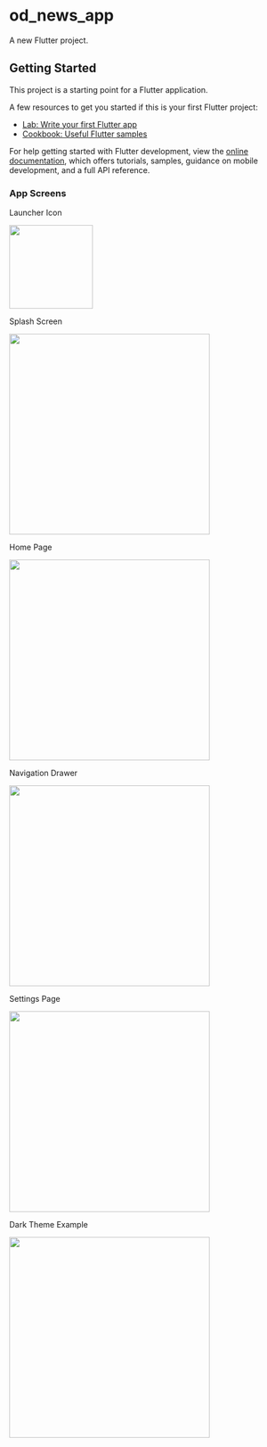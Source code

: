 # od_news_app

A new Flutter project.

## Getting Started

This project is a starting point for a Flutter application.

A few resources to get you started if this is your first Flutter project:

- [Lab: Write your first Flutter app](https://docs.flutter.dev/get-started/codelab)
- [Cookbook: Useful Flutter samples](https://docs.flutter.dev/cookbook)

For help getting started with Flutter development, view the
[online documentation](https://docs.flutter.dev/), which offers tutorials,
samples, guidance on mobile development, and a full API reference.

### App Screens

 Launcher Icon
 
<img src="https://user-images.githubusercontent.com/77547082/207256543-c9b09f9b-123d-4163-af0c-d401bc1dd4a4.png" width=150>


Splash Screen
 
<img src="https://user-images.githubusercontent.com/77547082/207256569-79546649-fcd1-4b98-a8b0-7fbd5d5274a3.png" width=360>


Home Page

<img src="https://user-images.githubusercontent.com/77547082/207256595-cb86378f-0706-46ea-ab1b-a81d5e44e87d.png" width=360>


 Navigation Drawer
 
<img src="https://user-images.githubusercontent.com/77547082/207256681-bffb0a53-e08e-4657-8ed0-efc86623eec3.png" width=360>


 Settings Page
 
<img src="https://user-images.githubusercontent.com/77547082/207256686-0331c25e-ae82-498b-9d57-9524194870b3.png" width=360>


 Dark Theme Example
 
<img src="https://user-images.githubusercontent.com/77547082/207256699-f3f32dc1-feb3-4309-9d34-fd89368c4051.png" width=360>

